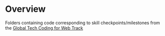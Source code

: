 # Overview

Folders containing code corresponding to skill checkpoints/milestones from the [Global Tech Coding for Web Track](https://www.globaltech.csuohio.edu/coding-for-web?sid=[sid]&9cnc0=[9cnc0])

